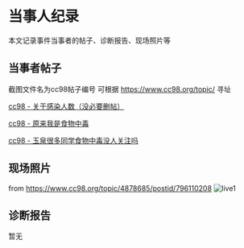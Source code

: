 # 当事人纪录
本文记录事件当事者的帖子、诊断报告、现场照片等

## 当事者帖子
截图文件名为cc98帖子编号
可根据 https://www.cc98.org/topic/<filename> 寻址

[cc98 - 关于感染人数（没必要删帖）](./record/article/4878895.png)

[cc98 - 原来我是食物中毒](./record/article/4878734.png)

[cc98 - 玉泉很多同学食物中毒没人关注吗](./record/article/4878685.png)

## 现场照片

from https://www.cc98.org/topic/4878685/postid/796110208
![live1](/record/live/1.png)


## 诊断报告

暂无
